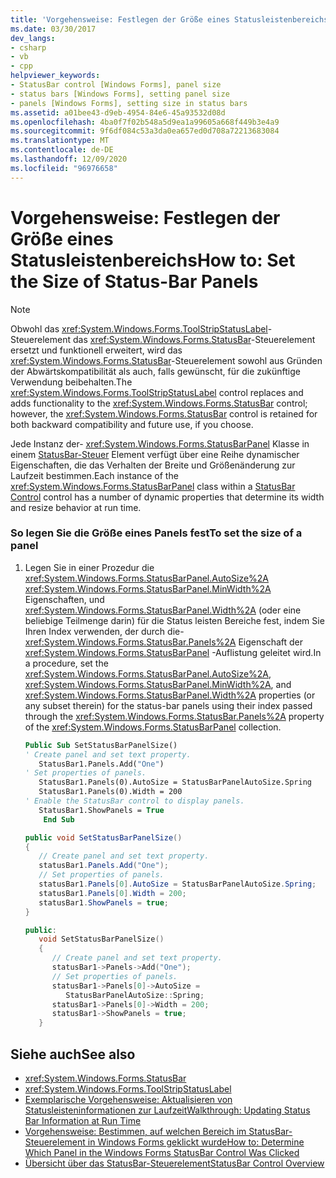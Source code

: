 ```yaml
---
title: 'Vorgehensweise: Festlegen der Größe eines Statusleistenbereichs'
ms.date: 03/30/2017
dev_langs:
- csharp
- vb
- cpp
helpviewer_keywords:
- StatusBar control [Windows Forms], panel size
- status bars [Windows Forms], setting panel size
- panels [Windows Forms], setting size in status bars
ms.assetid: a01bee43-d9eb-4954-84e6-45a93532d08d
ms.openlocfilehash: 4ba0f7f02b548a5d9ea1a99605a668f449b3e4a9
ms.sourcegitcommit: 9f6df084c53a3da0ea657ed0d708a72213683084
ms.translationtype: MT
ms.contentlocale: de-DE
ms.lasthandoff: 12/09/2020
ms.locfileid: "96976658"
---
```

# <a name="how-to-set-the-size-of-status-bar-panels"></a><span data-ttu-id="3437b-102">Vorgehensweise: Festlegen der Größe eines Statusleistenbereichs</span><span class="sxs-lookup"><span data-stu-id="3437b-102">How to: Set the Size of Status-Bar Panels</span></span>
> [!NOTE]
> <span data-ttu-id="3437b-103">Obwohl das <xref:System.Windows.Forms.ToolStripStatusLabel>-Steuerelement das <xref:System.Windows.Forms.StatusBar>-Steuerelement ersetzt und funktionell erweitert, wird das <xref:System.Windows.Forms.StatusBar>-Steuerelement sowohl aus Gründen der Abwärtskompatibilität als auch, falls gewünscht, für die zukünftige Verwendung beibehalten.</span><span class="sxs-lookup"><span data-stu-id="3437b-103">The <xref:System.Windows.Forms.ToolStripStatusLabel> control replaces and adds functionality to the <xref:System.Windows.Forms.StatusBar> control; however, the <xref:System.Windows.Forms.StatusBar> control is retained for both backward compatibility and future use, if you choose.</span></span>  
  
 <span data-ttu-id="3437b-104">Jede Instanz der- <xref:System.Windows.Forms.StatusBarPanel> Klasse in einem [StatusBar-Steuer](statusbar-control-windows-forms.md) Element verfügt über eine Reihe dynamischer Eigenschaften, die das Verhalten der Breite und Größenänderung zur Laufzeit bestimmen.</span><span class="sxs-lookup"><span data-stu-id="3437b-104">Each instance of the <xref:System.Windows.Forms.StatusBarPanel> class within a [StatusBar Control](statusbar-control-windows-forms.md) control has a number of dynamic properties that determine its width and resize behavior at run time.</span></span>  
  
### <a name="to-set-the-size-of-a-panel"></a><span data-ttu-id="3437b-105">So legen Sie die Größe eines Panels fest</span><span class="sxs-lookup"><span data-stu-id="3437b-105">To set the size of a panel</span></span>  
  
1. <span data-ttu-id="3437b-106">Legen Sie in einer Prozedur die <xref:System.Windows.Forms.StatusBarPanel.AutoSize%2A> <xref:System.Windows.Forms.StatusBarPanel.MinWidth%2A> Eigenschaften, und <xref:System.Windows.Forms.StatusBarPanel.Width%2A> (oder eine beliebige Teilmenge darin) für die Status leisten Bereiche fest, indem Sie Ihren Index verwenden, der durch die- <xref:System.Windows.Forms.StatusBar.Panels%2A> Eigenschaft der <xref:System.Windows.Forms.StatusBarPanel> -Auflistung geleitet wird.</span><span class="sxs-lookup"><span data-stu-id="3437b-106">In a procedure, set the <xref:System.Windows.Forms.StatusBarPanel.AutoSize%2A>, <xref:System.Windows.Forms.StatusBarPanel.MinWidth%2A>, and <xref:System.Windows.Forms.StatusBarPanel.Width%2A> properties (or any subset therein) for the status-bar panels using their index passed through the <xref:System.Windows.Forms.StatusBar.Panels%2A> property of the <xref:System.Windows.Forms.StatusBarPanel> collection.</span></span>  
  
    ```vb  
    Public Sub SetStatusBarPanelSize()  
    ' Create panel and set text property.  
       StatusBar1.Panels.Add("One")  
    ' Set properties of panels.  
       StatusBar1.Panels(0).AutoSize = StatusBarPanelAutoSize.Spring  
       StatusBar1.Panels(0).Width = 200  
    ' Enable the StatusBar control to display panels.  
       StatusBar1.ShowPanels = True  
        End Sub  
    ```  
  
    ```csharp  
    public void SetStatusBarPanelSize()  
    {  
       // Create panel and set text property.  
       statusBar1.Panels.Add("One");  
       // Set properties of panels.  
       statusBar1.Panels[0].AutoSize = StatusBarPanelAutoSize.Spring;  
       statusBar1.Panels[0].Width = 200;  
       statusBar1.ShowPanels = true;  
    }  
    ```  
  
    ```cpp  
    public:  
       void SetStatusBarPanelSize()  
       {  
          // Create panel and set text property.  
          statusBar1->Panels->Add("One");  
          // Set properties of panels.  
          statusBar1->Panels[0]->AutoSize =  
             StatusBarPanelAutoSize::Spring;  
          statusBar1->Panels[0]->Width = 200;  
          statusBar1->ShowPanels = true;  
       }  
    ```  
  
## <a name="see-also"></a><span data-ttu-id="3437b-107">Siehe auch</span><span class="sxs-lookup"><span data-stu-id="3437b-107">See also</span></span>

- <xref:System.Windows.Forms.StatusBar>
- <xref:System.Windows.Forms.ToolStripStatusLabel>
- [<span data-ttu-id="3437b-108">Exemplarische Vorgehensweise: Aktualisieren von Statusleisteninformationen zur Laufzeit</span><span class="sxs-lookup"><span data-stu-id="3437b-108">Walkthrough: Updating Status Bar Information at Run Time</span></span>](walkthrough-updating-status-bar-information-at-run-time.md)
- [<span data-ttu-id="3437b-109">Vorgehensweise: Bestimmen, auf welchen Bereich im StatusBar-Steuerelement in Windows Forms geklickt wurde</span><span class="sxs-lookup"><span data-stu-id="3437b-109">How to: Determine Which Panel in the Windows Forms StatusBar Control Was Clicked</span></span>](determine-which-panel-wf-statusbar-control-was-clicked.md)
- [<span data-ttu-id="3437b-110">Übersicht über das StatusBar-Steuerelement</span><span class="sxs-lookup"><span data-stu-id="3437b-110">StatusBar Control Overview</span></span>](statusbar-control-overview-windows-forms.md)
